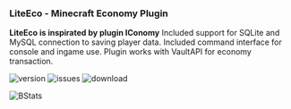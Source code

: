 ### LiteEco - Minecraft Economy Plugin

**LiteEco is inspirated by plugin IConomy**
Included support for SQLite and MySQL connection to saving player data.
Included command interface for console and ingame use.
Plugin works with VaultAPI for economy transaction.

![version](https://img.shields.io/github/v/release/EncryptSL/LiteEco.svg?include_prereleases=&sort=semver&color=blue)
![issues](https://img.shields.io/github/issues/EncryptSL/LiteEco)
![download](https://img.shields.io/github/downloads/EncryptSL/LiteEco/total)

![BStats](https://bstats.org/signatures/bukkit/LiteEco.svg)